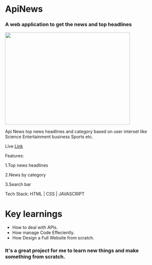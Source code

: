 # ApiNews

<h3>A web application to get the news and top headlines</h3>
<img src="https://aashishkumar321.netlify.app/images/projects/apinews.gif" width="90%" height="300" align="center"/>
<p>Api News top news headlines and  category based on user interset like Science Entertainment business Sports etc.
</p>
<p>Live <a href="https://apinewsapp.netlify.app/" target="_blank">Link</a></p>
<p>Features:</p>
  <p>1.Top news headlines</p>
  <p>2.News by category</p>
  <p>3.Search bar</p>
<p>Tech Stack: HTML | CSS | JAVASCRIPT</p>

# Key learnings

- How to deal with APIs.
- How manage Code  Effeciently.
- How Design  a Full Website from scratch.

<h3>It's a great project for me to  learn new things  and make something from scratch.</h3>

